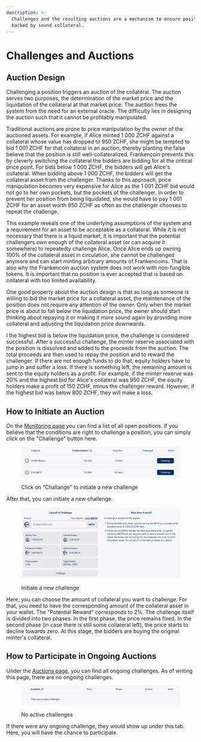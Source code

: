 ```yaml
---
description: >-
  Challenges and the resulting auctions are a mechanism to ensure positions are
  backed by sound collateral.
---
```


# Challenges and Auctions

## Auction Design

Challenging a position triggers an auction of the collateral. The auction serves two purposes, the determination of the market price and the liquidation of the collateral at that market price. The auction frees the system from the need for an external oracle. The difficulty lies in designing the auction such that it cannot be profitably manipulated.

Traditional auctions are prone to price manipulation by the owner of the auctioned assets. For example, if Alice minted 1 000 ZCHF against a collateral whose value has dropped to 950 ZCHF, she might be tempted to bid 1 001 ZCHF for that collateral in an auction, thereby planting the false believe that the position is still well-collateralized. Frankencoin prevents this by cleverly switching the collateral the bidders are bidding for at the critical price point. For bids below 1 000 ZCHF, the bidders will get Alice's collateral. When bidding above 1 000 ZCHF, the bidders will get the collateral asset from the challenger. Thanks to this approach, price manipulation becomes very expensive for Alice as the 1 001 ZCHF bid would not go to her own pockets, but the pockets of the challenger. In order to prevent her position from being liquidated, she would have to pay 1 001 ZCHF for an asset worth 950 ZCHF as often as the challenger chooses to repeat the challenge.

This example reveals one of the underlying assumptions of the system and a requirement for an asset to be acceptable as a collateral. While it is not necessary that there is a liquid market, it is important that the potential challengers own enough of the collateral asset (or can acquire it somewhere) to repeatedly challenge Alice. Once Alice ends up owning 100% of the collateral asset in circulation, she cannot be challenged anymore and can start minting arbitrary amounts of Frankencoins. That is also why the Frankencoin auction system does not work with non-fungible tokens. It is important that no position is ever accepted that is based on collateral with too limited availability.

One good property about the auction design is that as long as someone is willing to bid the market price for a collateral asset, the maintenance of the position does not require any attention of the owner. Only when the market price is about to fall below the liquidation price, the owner should start thinking about repaying it or making it more sound again by providing more collateral and adjusting the liquidation price downwards.

I the highest bid is below the liquidation price, the challenge is considered successful. After a successful challenge, the minter reserve associated with the position is dissolved and added to the proceeds from the auction. The total proceeds are then used to repay the position and to reward the challenger. If there are not enough funds to do that, equity holders have to jump in and suffer a loss. If there is something left, the remaining amount is sent to the equity holders as a profit. For example, if the minter reserve was 20% and the highest bid for Alice's collateral was 950 ZCHF, the equity holders make a profit of 150 ZCHF, minus the challenger reward. However, if the highest bid was below 800 ZCHF, they will make a loss.

## How to Initiate an Auction

On the [Monitoring page](https://app.frankencoin.com/monitoring) you can find a list of all open positions. If you believe that the conditions are right to challenge a position, you can simply click on the "Challenge" button here.&#x20;

<figure><img src="../.gitbook/assets/kuva (41).png" alt=""><figcaption><p>Click on "Challange" to initiate a new challenge</p></figcaption></figure>

After that, you can initiate a new challenge.&#x20;

<figure><img src="../.gitbook/assets/kuva (42).png" alt=""><figcaption><p>Initiate a new challenge</p></figcaption></figure>

Here, you can choose the amount of collateral you want to challenge. For that, you need to have the corresponding amount of the collateral asset in your wallet. The "Potential Reward" corresponds to 2%. The challenge itself is divided into two phases. In the first phase, the price remains fixed. In the second phase (in case there is still some collateral left), the price starts to decline towards zero. At this stage, the bidders are buying the original minter's collateral.&#x20;

## How to Participate in Ongoing Auctions

Under the [Auctions page](https://app.frankencoin.com/challenges), you can find all ongoing challenges. As of writing this page, there are no ongoing challenges.

<figure><img src="../.gitbook/assets/kuva (43).png" alt=""><figcaption><p>No active challenges</p></figcaption></figure>

If there were any ongoing challenge, they would show up under this tab. Here, you will have the chance to participate.&#x20;
